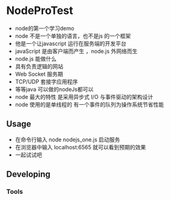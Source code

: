 

# NodeProTest
 * node的第一个学习demo
 * node 不是一个单独的语言，也不是js 的一个框架
 * 他是一个让javascript 运行在服务端的开发平台
 * javaScript 是由客户端而产生 ，node.js 外网络而生
 * node.js 能做什么
 * 具有负责逻辑的网站
 * Web Socket 服务期
 * TCP/UDP 套接字应用程序
 * 等等java 可以做的nodeJs都可以
 * node 最大的特性 是采用异步式 I/O 与事件驱动的架构设计
 * node 使用的是单线程的 有一个事件的队列为操作系统节省性能


## Usage

* 在命令行输入 node nodejs_one.js 启动服务
* 在浏览器中输入 localhost:6565  就可以看到预期的效果 
* 一起试试吧


## Developing



### Tools
